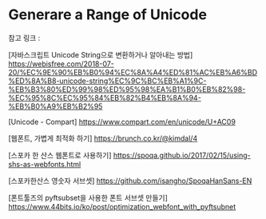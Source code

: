 # Generare a Range of Unicode

참고 링크 : 

[자바스크립트 Unicode String으로 변환하거나 알아내는 방법]
https://webisfree.com/2018-07-20/%EC%9E%90%EB%B0%94%EC%8A%A4%ED%81%AC%EB%A6%BD%ED%8A%B8-unicode-string%EC%9C%BC%EB%A1%9C-%EB%B3%80%ED%99%98%ED%95%98%EA%B1%B0%EB%82%98-%EC%95%8C%EC%95%84%EB%82%B4%EB%8A%94-%EB%B0%A9%EB%B2%95

[Unicode - Compart]
https://www.compart.com/en/unicode/U+AC09

[웹폰트, 가볍게 최적화 하기]
https://brunch.co.kr/@kimdal/4

[스포카 한 산스 웹폰트로 사용하기]
https://spoqa.github.io/2017/02/15/using-shs-as-webfonts.html

[스포카한산스 영숫자 서브셋]
https://github.com/isangho/SpoqaHanSans-EN

[폰트툴즈의 pyftsubset을 사용한 폰트 서브셋 만들기]
https://www.44bits.io/ko/post/optimization_webfont_with_pyftsubnet